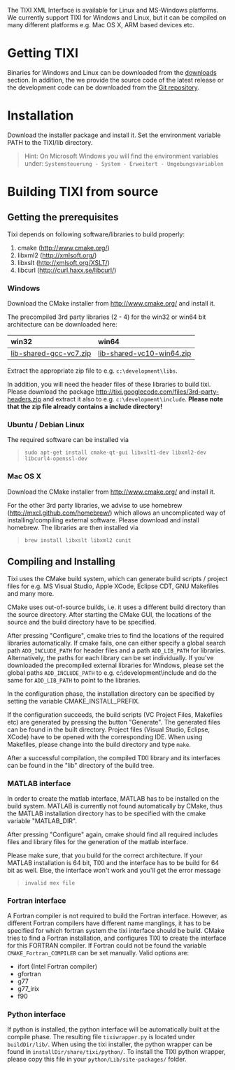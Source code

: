 The TIXI XML Interface is available for Linux and MS-Windows platforms. We currently support TIXI for Windows and Linux, but it can be compiled on many different platforms e.g. Mac OS X, ARM based devices etc.

# Getting TIXI #
Binaries for Windows and Linux can be downloaded from the [downloads](http://code.google.com/p/tixi/downloads/list) section. In addition, the we provide the source code of the latest release or the development code can be downloaded from the [Git repository](http://code.google.com/p/tixi/source/checkout).

# Installation #
Download the installer package and install it. Set the environment variable PATH to the TIXI/lib directory.

> Hint: On Microsoft Windows you will find the environment variables under:
> `Systemsteuerung - System - Erweitert - Umgebungsvariablen`

# Building TIXI from source #
## Getting the prerequisites ##

Tixi depends on following software/libraries to build properly:
  1. cmake (http://www.cmake.org/)
  1. libxml2 (http://xmlsoft.org/)
  1. libxslt (http://xmlsoft.org/XSLT/)
  1. libcurl (http://curl.haxx.se/libcurl/)

### Windows ###
Download the CMake installer from http://www.cmake.org/ and install it.

The precompiled 3rd party libraries (2 - 4) for the win32 or
win64 bit architecture can be downloaded here:

| win32 | win64 |
|:------|:------|
| [lib-shared-gcc-vc7.zip](http://code.google.com/p/tixi/downloads/detail?name=lib-shared-gcc-vc7.zip) | [lib-shared-vc10-win64.zip](http://code.google.com/p/tixi/downloads/detail?name=lib-shared-vc10-win64.zip) |

Extract the appropriate zip file to e.g. `c:\development\libs`.

In addition, you will need the header files of these libraries to build tixi. Please download the package http://tixi.googlecode.com/files/3rd-party-headers.zip and extract it also to e.g. `c:\development\include`. **Please note that the zip file already contains a include directory!**

### Ubuntu / Debian Linux ###
The required software can be installed via
> `sudo apt-get install cmake-qt-gui libxslt1-dev libxml2-dev libcurl4-openssl-dev`

### Mac OS X ###
Download the CMake installer from http://www.cmake.org/ and install it.

For the other 3rd party libraries, we advise to use homebrew (http://mxcl.github.com/homebrew/)
which allows an uncomplicated way of installing/compiling external software. Please download and install homebrew. The libraries are then installed via
> `brew install libxslt libxml2 cunit`

## Compiling and Installing ##
Tixi uses the CMake build system, which can generate build scripts / project files for e.g. MS Visual Studio, Apple XCode, Eclipse CDT, GNU Makefiles and many more.

CMake uses out-of-source builds, i.e. it uses a different build
directory than the source directory. After starting the CMake GUI, the locations of the source and the build directory have to be specified.

After pressing "Configure", cmake tries to find the locations of the required libraries automatically. If cmake fails, one can either specify  a global search path `ADD_INCLUDE_PATH` for header files and a path `ADD_LIB_PATH` for libraries. Alternatively, the paths for each library can be set individually. If you've downloaded the precompiled external libraries for Windows, please set the global paths `ADD_INCLUDE_PATH` to e.g. c:\development\include and do the same for `ADD_LIB_PATH` to point to the libraries.

In the configuration phase, the installation directory can be specified by setting the variable CMAKE\_INSTALL\_PREFIX.

If the configuration succeeds, the build scripts (VC Project Files, Makefiles etc) are generated by pressing the button "Generate". The generated files can be found in the built directory. Project files (Visual Studio, Eclipse, XCode) have to be opened with the corresponding IDE. When using Makefiles, please change into the build directory and type `make`.

After a successful compilation, the compiled TIXI library and its interfaces can be
found in the "lib" directory of the build tree.

### MATLAB interface ###
In order to create the matlab interface, MATLAB has to be installed on the build system. MATLAB is currently not found automatically by CMake, thus the MATLAB installation directory has to be specified with the cmake variable "MATLAB\_DIR".

After pressing "Configure" again, cmake should find all required includes files and library files for the generation of the matlab interface.

Please make sure, that you build for the correct architecture. If your MATLAB installation is 64 bit, TIXI and the interface has to be build for 64 bit as well. Else, the interface won't work and you'll get the error message
> `invalid mex file`

### Fortran interface ###
A Fortran compiler is not required to build the Fortran interface. However, as different Fortran compilers have different name manglings, it has to be specified for which fortran system the tixi interface should be build. CMake tries to find a Fortran installation, and configures TIXI to create the interface for this FORTRAN compiler. If Fortran could not be found the variable `CMAKE_Fortran_COMPILER` can be set manually. Valid options are:
  * ifort (Intel Fortran compiler)
  * gfortran
  * g77
  * g77\_irix
  * f90

### Python interface ###
If python is installed, the python interface will be automatically built at the compile phase. The resulting file `tixiwrapper.py` is located under `buildDir/lib/`. When using the tixi installer, the python wrapper can be found in `installDir/share/tixi/python/`. To install the TIXI python wrapper, please copy this file in your `python/Lib/site-packages/` folder.